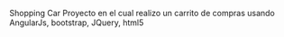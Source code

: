 Shopping Car
Proyecto en el cual realizo un carrito de compras usando AngularJs, bootstrap, JQuery, html5
